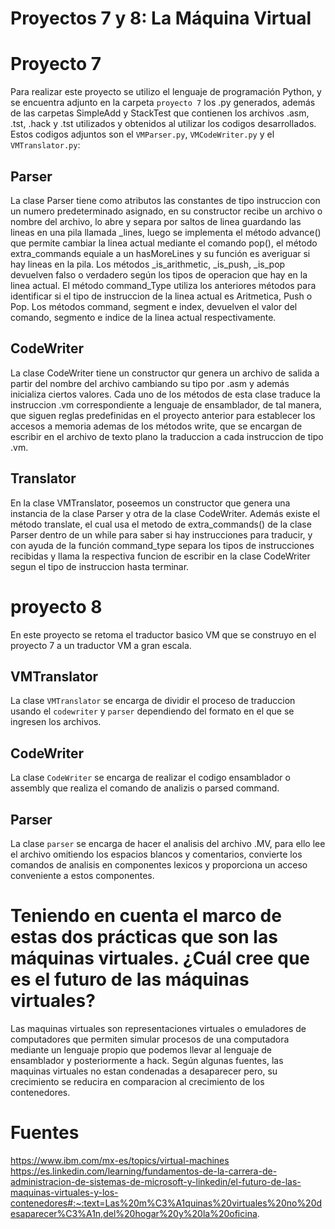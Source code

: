 # Proyectos 7 y 8: La Máquina Virtual

# Proyecto 7
Para realizar este proyecto se utilizo el lenguaje de programación Python, y se encuentra adjunto en la carpeta `proyecto 7` los .py generados, además de las carpetas SimpleAdd y StackTest que contienen los archivos .asm, .tst, .hack y .tst utilizados y obtenidos al utilizar los codigos desarrollados. Estos codigos adjuntos son el `VMParser.py`, `VMCodeWriter.py` y el `VMTranslator.py`:

## Parser

La clase Parser tiene como atributos las constantes de tipo instruccion con un numero predeterminado asignado, en su constructor recibe un archivo o nombre del archivo, lo abre y separa por saltos de linea guardando las lineas en una pila llamada _lines, luego se implementa el método advance() que permite cambiar la linea actual mediante el comando pop(), el método extra_commands equiale a un hasMoreLines y su función es averiguar si hay lineas en la pila. Los métodos _is_arithmetic, _is_push, _is_pop devuelven falso o verdadero según los tipos de operacion que hay en la linea actual. El método command_Type utiliza los anteriores métodos para identificar si el tipo de instruccion de la linea actual es Aritmetica, Push o Pop. Los métodos command, segment e index, devuelven el valor del comando, segmento e indice de la linea actual respectivamente.

## CodeWriter
La clase CodeWriter tiene un constructor qur genera un archivo de salida a partir del nombre del archivo cambiando su tipo por .asm y además inicializa ciertos valores. Cada uno de los métodos de esta clase traduce la instruccion .vm correspondiente a lenguaje de ensamblador, de tal manera, que siguen reglas predefinidas en el proyecto anterior para establecer los accesos a memoria ademas de los métodos write, que se encargan de escribir en el archivo de texto plano la traduccion a cada instruccion de tipo .vm.

## Translator
En la clase VMTranslator, poseemos un constructor que genera una instancia de la clase Parser y otra de la clase CodeWriter. Además existe el método translate, el cual usa el metodo de extra_commands() de la clase Parser dentro de un while para saber si hay instrucciones para traducir, y con ayuda de la función command_type separa los tipos de instrucciones recibidas y llama la respectiva funcion de escribir en la clase CodeWriter segun el tipo de instruccion hasta terminar.



# proyecto 8
En este proyecto se retoma el traductor basico VM que se construyo en el proyecto 7 a un traductor VM a gran escala.

## VMTranslator
La clase `VMTranslator` se encarga de dividir el proceso de traduccion usando el `codewriter` y `parser` dependiendo del formato en el que se ingresen los archivos.

## CodeWriter
La clase `CodeWriter` se encarga de realizar el codigo ensamblador o assembly que realiza el comando de analizis o parsed command.

## Parser
La clase `parser` se encarga de hacer el analisis del archivo .MV, para ello lee el archivo omitiendo los espacios blancos y comentarios, convierte los comandos de analisis en componentes lexicos y proporciona un acceso conveniente a estos componentes.


# Teniendo en cuenta el marco de estas dos prácticas que son las máquinas virtuales. ¿Cuál cree que es el futuro de las máquinas virtuales?
Las maquinas virtuales son representaciones virtuales o emuladores de computadores que permiten simular procesos de una computadora mediante un lenguaje propio que podemos llevar al lenguaje de ensamblador y posteriormente a hack. Según algunas fuentes, las maquinas virtuales no estan condenadas a desaparecer pero, su crecimiento se reducira en comparacion al crecimiento de los contenedores.

# Fuentes
https://www.ibm.com/mx-es/topics/virtual-machines 
https://es.linkedin.com/learning/fundamentos-de-la-carrera-de-administracion-de-sistemas-de-microsoft-y-linkedin/el-futuro-de-las-maquinas-virtuales-y-los-contenedores#:~:text=Las%20m%C3%A1quinas%20virtuales%20no%20desaparecer%C3%A1n,del%20hogar%20y%20la%20oficina.


